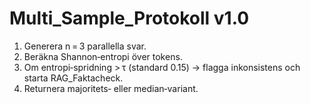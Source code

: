 # Multi_Sample_Protokoll v1.0

1. Generera n = 3 parallella svar.  
2. Beräkna Shannon‑entropi över tokens.  
3. Om entropi‑spridning > τ (standard 0.15) → flagga inkonsistens och starta RAG_Faktacheck.  
4. Returnera majoritets‑ eller median‑variant.
